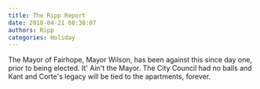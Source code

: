 ```yaml
---
title: The Ripp Report
date: 2018-04-21 08:38:07
authors: Ripp
categories: Holiday
---
```


 The Mayor of Fairhope, Mayor Wilson, has been against this since day one, prior to being elected. 
It' Ain't the Mayor. The City Council had no balls and Kant and Corte's legacy will be tied to the apartments, forever.